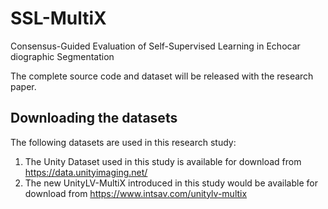 # SSL-MultiX
Consensus-Guided Evaluation of Self-Supervised Learning in Echocar diographic Segmentation

The complete source code and dataset will be released with the research paper.

## Downloading the datasets
The following datasets are used in this research study:
1. The Unity Dataset used in this study is available for download from https://data.unityimaging.net/
2. The new UnityLV-MultiX introduced in this study would be available for download from https://www.intsav.com/unitylv-multix

   
